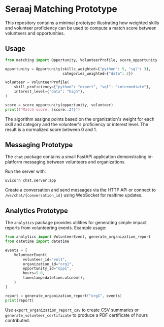 # Seraaj Matching Prototype

This repository contains a minimal prototype illustrating how weighted skills
and volunteer proficiency can be used to compute a match score between
volunteers and opportunities.

## Usage

```python
from matching import Opportunity, VolunteerProfile, score_opportunity

opportunity = Opportunity(skills_weighted={"python": 5, "sql": 3},
                          categories_weighted={"data": 2})

volunteer = VolunteerProfile(
    skill_proficiency={"python": "expert", "sql": "intermediate"},
    interest_level={"data": "high"},
)

score = score_opportunity(opportunity, volunteer)
print(f"Match score: {score:.2f}")
```

The algorithm assigns points based on the organization's weight for each skill
and category and the volunteer's proficiency or interest level. The result is a
normalized score between 0 and 1.

## Messaging Prototype

The `chat` package contains a small FastAPI application demonstrating in-platform messaging between volunteers and organizations.

Run the server with:

```bash
uvicorn chat.server:app
```

Create a conversation and send messages via the HTTP API or connect to
`/ws/chat/{conversation_id}` using WebSocket for realtime updates.

## Analytics Prototype

The `analytics` package provides utilities for generating simple impact reports
from volunteering events. Example usage:

```python
from analytics import VolunteerEvent, generate_organization_report
from datetime import datetime

events = [
    VolunteerEvent(
        volunteer_id="vol1",
        organization_id="org1",
        opportunity_id="opp1",
        hours=5.0,
        timestamp=datetime.utcnow(),
    )
]

report = generate_organization_report("org1", events)
print(report)
```

Use `export_organization_report_csv` to create CSV summaries or
`generate_volunteer_certificate` to produce a PDF certificate of hours
contributed.
